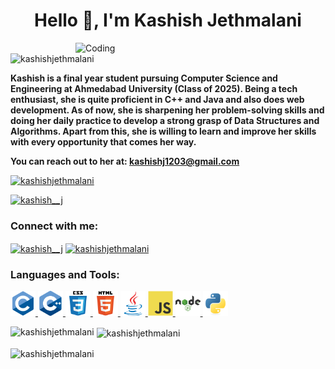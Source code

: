 <h1 align="center">Hello 👋, I'm Kashish Jethmalani</h1>
<img align="right" alt="Coding" width="400" src="https://community.wacom.com/us/wp-content/uploads/2020/07/LoFi-Girl.jpg">
<p align="left"> <img src="https://komarev.com/ghpvc/?username=kashishjethmalani&label=Profile%20views&color=0e75b6&style=flat" alt="kashishjethmalani" /> </p>
<b>
  Kashish is a final year student pursuing Computer Science and Engineering at Ahmedabad University (Class of 2025). Being a tech enthusiast, she is quite proficient in C++ and Java and also does web development. As of now, she is sharpening her problem-solving skills and doing her daily practice to develop a strong grasp of Data Structures and Algorithms. Apart from this, she is willing to learn and improve her skills with every opportunity that comes her way.

 <br>
  
 You can reach out to her at: kashishj1203@gmail.com
  <br>
</b>
<p align="left"> <a href="https://github.com/ryo-ma/github-profile-trophy"><img src="https://github-profile-trophy.vercel.app/?username=kashishjethmalani" alt="kashishjethmalani" /></a> </p>



<p align="left"> <a href="https://twitter.com/kashish__j" target="blank"><img src="https://img.shields.io/twitter/follow/kashish__j?logo=twitter&style=for-the-badge" alt="kashish__j" /></a> </p>

<h3 align="left">Connect with me:</h3>
<p align="left">
<a href="https://twitter.com/kashish__j" target="blank"><img align="center" src="https://raw.githubusercontent.com/rahuldkjain/github-profile-readme-generator/master/src/images/icons/Social/twitter.svg" alt="kashish__j" height="30" width="40" /></a>
<a href="https://linkedin.com/in/kashishjethmalani" target="blank"><img align="center" src="https://raw.githubusercontent.com/rahuldkjain/github-profile-readme-generator/master/src/images/icons/Social/linked-in-alt.svg" alt="kashishjethmalani" height="30" width="40" /></a>
</p>

<h3 align="left">Languages and Tools:</h3>
<p align="left"> <a href="https://www.cprogramming.com/" target="_blank" rel="noreferrer"> <img src="https://raw.githubusercontent.com/devicons/devicon/master/icons/c/c-original.svg" alt="c" width="40" height="40"/> </a> <a href="https://www.w3schools.com/cpp/" target="_blank" rel="noreferrer"> <img src="https://raw.githubusercontent.com/devicons/devicon/master/icons/cplusplus/cplusplus-original.svg" alt="cplusplus" width="40" height="40"/> </a> <a href="https://www.w3schools.com/css/" target="_blank" rel="noreferrer"> <img src="https://raw.githubusercontent.com/devicons/devicon/master/icons/css3/css3-original-wordmark.svg" alt="css3" width="40" height="40"/> </a> <a href="https://www.w3.org/html/" target="_blank" rel="noreferrer"> <img src="https://raw.githubusercontent.com/devicons/devicon/master/icons/html5/html5-original-wordmark.svg" alt="html5" width="40" height="40"/> </a> <a href="https://www.java.com" target="_blank" rel="noreferrer"> <img src="https://raw.githubusercontent.com/devicons/devicon/master/icons/java/java-original.svg" alt="java" width="40" height="40"/> </a> <a href="https://developer.mozilla.org/en-US/docs/Web/JavaScript" target="_blank" rel="noreferrer"> <img src="https://raw.githubusercontent.com/devicons/devicon/master/icons/javascript/javascript-original.svg" alt="javascript" width="40" height="40"/> </a> <a href="https://nodejs.org" target="_blank" rel="noreferrer"> <img src="https://raw.githubusercontent.com/devicons/devicon/master/icons/nodejs/nodejs-original-wordmark.svg" alt="nodejs" width="40" height="40"/> </a> <a href="https://www.python.org" target="_blank" rel="noreferrer"> <img src="https://raw.githubusercontent.com/devicons/devicon/master/icons/python/python-original.svg" alt="python" width="40" height="40"/> </a> </p>

<p><img align="left" src="https://github-readme-stats.vercel.app/api/top-langs?username=kashishjethmalani&show_icons=true&locale=en&layout=compact" alt="kashishjethmalani" /></p>

<p>&nbsp;<img align="center" src="https://github-readme-stats.vercel.app/api?username=kashishjethmalani&show_icons=true&locale=en" alt="kashishjethmalani" /></p>

<p><img align="center" src="https://github-readme-streak-stats.herokuapp.com/?user=kashishjethmalani&" alt="kashishjethmalani" /></p>
